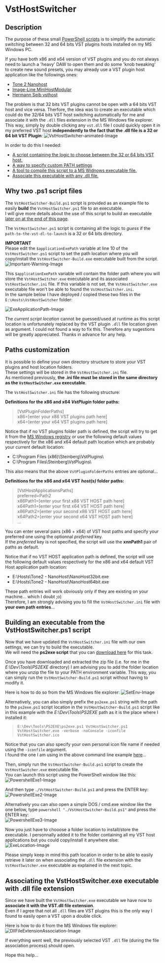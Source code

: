 # VstHostSwitcher

## Description

The purpose of these small [PowerShell scripts](https://docs.microsoft.com/fr-fr/powershell/scripting/overview?view=powershell-6) is to simplify the automatic switching between 32 and 64 bits VST plugins hosts installed on my MS Windows PC.

If you have both x86 and x64 version of VST plugins and you do not always need to launch a 'heavy' DAW to open them and do some 'knob tweaking' to create new sound presets, you may already use a VST plugin host application like the followings ones:

- [Tone 2 Nanohost](https://www.tone2.com/nanohost.html)
- [Image-Line MiniHostModular](https://forum.image-line.com/viewtopic.php?f=1919&t=123031)
- [Hermann Seib vsthost](http://www.hermannseib.com/english/vsthost.htm)

The problem is that 32 bits VST plugins cannot be open with a 64 bits VST host and vice versa. Therfore, the idea was to create an executable which could do the 32/64 bits VST host switching automatically for me and associate it with the ``.dll`` files extension in the MS Windows file explorer. This way, simply by double clicking any ``vst.dll`` file I could quickly open it in my preferred VST host **independently to the fact that the .dll file is a 32 or 64 bit VST Plugin**:
![VstHostSwitcher-animated-Image](images/VstHostSwitcher.gif)

In order to do this I needed:

- [A script containing the logic to choose between the 32 or 64 bits VST host.](#ANCHOR_SCRIPTS)
- [A way to specify custom PATH settings](#ANCHOR_SETTINGS)
- [A tool to compile this script to a MS Widnows executable file.](#ANCHOR_EXE)
- [Associate this executable with any .dll file.](#ANCHOR_FILE_ASSOCIATION)

<a name="ANCHOR_SCRIPTS"></a>

## Why two .ps1  script files

The ``VstHostSwitcher-Build.ps1`` script is provided as an example file to easily **build** the ``VstHostSwitcher.ps1`` file to an executable.  
I will give more details about the use of this script to build an executable [later on at the end of this page](#ANCHOR_EXE).  

The ``VstHostSwitcher.ps1`` script is containing all the logic to _guess_ if the ``path-to-the-vst-dl-to-launch`` is a 32 or 64 bits directory.  

**IMPORTANT**  
Please edit the ``$applicationExePath`` variable at line 10 of the ``VstHostSwitcher.ps1`` script to set the path location where you will copy/install the ``VstHostSwitcher-Build.exe`` executable built from the script.
![Important-Warning-Image](images/Important-Warning.png)

This ``$applicationExePath`` variable will contain the folder path where you will store the ``VstHostSwitcher.exe`` executable and its associated ``VstHostSwitcher.ini`` file. If this variable is not set, the ``VstHostSwitcher.exe`` executable file won't be able to found the ``VstHostSwitcher.ini``.  
In the sample below I have deployed / copied these two files in the ``E:\Hosts\VstHostSwitcher`` folder:

![ExeApplicationPath-Image](images/ExeApplicationPath.png)

The _current script location_ cannot be guessed/used at runtime as this script location is unfortunately replaced by the VST plugin ``.dll`` file location given as argument. I could not found a way to fix this. Therefore any sugestions will be greatly appreciated. Thanks in advance for any help.  

<a name="ANCHOR_SETTINGS"></a>

## Paths customization

It is possible to define your own directory structure to store your VST plugins and host location folders.  
These settings will be stored in the ``VstHostSwitcher.ini`` file.  
As mentioned previously, **the .ini file must be stored in the same directory as the  ``VstHostSwitcher.exe`` executable**.  

The ``VstHostSwitcher.ini`` file has the following structure:

**Definitions for the x86 and x64 *VstPlugin* folder paths:**

> \[VstPluginFolderPaths\]  
> x86=\[enter your x86 VST plugins path here\]  
> x64=\[enter your x64 VST plugins path here\]  

Notice that if no VST plugins folder path is defined, the script will try to get it from the [MS Windows registry](https://en.wikipedia.org/wiki/Windows_Registry) or use the following default values respectively for the x86 and x64 default path location which are probably your current default location:  

- C:\Program Files (x86)\Steinberg\VstPlugins\
- C:\Program Files\Steinberg\VstPlugins\

This also means that the above ``VstPluginFolderPaths`` entries are optional...

**Definitions for the x86 and x64 VST _host(s)_ folder paths:**

> \[VstHostApplicationsPaths\]  
> preferred=Path2  
> x86Path1=\[enter your first x86 VST HOST path here\]  
> x64Path1=\[enter your first x64 VST HOST path here\]  
> x86Path2=\[enter your second x86 VST HOST path here\]  
> x64Path2=\[enter your second x64 VST HOST path here\]  
>...

You can enter several pairs (x86 + x64) of VST host paths and specify your preferred one using the optionnal _preferred_ key.  
If the _preferred_ key is not specified, the script will use the __xnnPath1__ pair of paths as default.

Notice that if no VST HOST application path is defined, the script will use the following default values respectively for the x86 and x64 default VST Host application path location:

- E:\Hosts\Tone2 - NanoHost\NanoHost32bit.exe
- E:\Hosts\Tone2 - NanoHost\NanoHost64bit.exe

These path entries will work obviously only if they are existing on your machine... which I doubt ;o)  
Therefore, I am strongly advising you to fill the ``VstHostSwitcher.ini`` file with **your own path entries**...

<a name="ANCHOR_EXE"></a>

## Building an executable from the VstHostSwitcher.ps1 script

Now that we have updated the ``VstHostSwitcher.ini`` file with our own settings, we can try to build the executable.  
We will need the **ps2exe script** that you can [download here](https://gallery.technet.microsoft.com/scriptcenter/PS2EXE-GUI-Convert-9b4b0493) for this task.

Once you have downloaded and extracted the zip file (i.e. for me in the _E:\Dev\Tools\PS2EXE_ directory) I am advising you to add the folder location where you unzip the file to your PATH environment variable. This way, you can simply run the ``VstHostSwitcher-Build.ps1`` script without having to modify it.  

Here is how to do so from the MS Windows file explorer:
![SetEnv-Image](images/SetEnv.png)

Alternatively, you can also simply prefix the ``ps2exe.ps1`` string with the path to the ``ps2exe.ps1`` script location in the ``VstHostSwitcher-Build.ps1`` script like in this example with the _E:\Dev\Tools\PS2EXE_ path as it is the place where I installed it:  
> ``E:\Dev\Tools\PS2EXE\ps2exe.ps1 VstHostSwitcher.ps1 VstHostSwitcher.exe -verbose -noConsole -iconfile VstHostSwitcher.ico``

Notice that you can also specify your own personal icon file name if needed using the ``-iconfile`` argument.  
I found the one I am using in the above command line example [here](https://icon-icons.com/)...

Then, simply run the ``VstHostSwitcher-Build.ps1`` script to create the ``VstHostSwitcher.exe`` executable file.  
You can launch this script using the PowerShell window like this:  
![PowershellExe1-Image](images/PowershellExe1.png)

And then type ``./VstHostSwitcher-Build.ps1`` and press the ENTER key:  
![PowershellExe2-Image](images/PowershellExe2.png)

Alternatively you can also open a simple DOS / cmd.exe window like the one below,  type ``powershell "./VstHostSwitcher-Build.ps1"`` and press the ENTER key:  
![PowershellExe3-Image](images/PowershellExe3.png)

Now you just have to chooose a folder location to install/store the executable. I personnally added it to the folder containing all my VST host applications but you could copy/install it anywhere else:  
![ExeLocation-Image](images/ExeLocation.png)

Please simply keep in mind this path location in order to be able to easily retrieve it later on when associating the ``.dll`` file extension with the ``VstHostSwitcher.exe`` executable as explained in the next topic.

<a name="ANCHOR_FILE_ASSOCIATION"></a>

## Associating the VstHostSwitcher.exe executable with .dll file extension

Since we have built the ``VstHostSwitcher.exe`` executable we have now to **associate it with the VST.dll file extension**.  
Even if I agree that not all ``.dll`` files are VST plugins this is the only way I found to easily open a VST upon a double click.  

Here is how to do it from the MS Windows file explorer:
![DllFileExtensionAssociation-Image](images/DllFileExtensionAssociation.png)

If everything went well, the previously selected VST ``.dll`` file (during the file association process) should open.

Hope this help...
